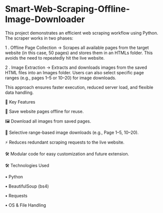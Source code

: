 # Smart-Web-Scraping-Offline-Image-Downloader
This project demonstrates an efficient web scraping workflow using Python. The scraper works in two phases:

1 . Offline Page Collection → Scrapes all available pages from the target website (in this case, 50 pages) and stores them in an HTMLs folder. This avoids the need to repeatedly hit the live website.

2 . Image Extraction → Extracts and downloads images from the saved HTML files into an Images folder. Users can also select specific page ranges (e.g., pages 1–5 or 10–20) for image downloads.

This approach ensures faster execution, reduced server load, and flexible data handling.

🎯 Key Features

📂 Save website pages offline for reuse.

🖼️ Download all images from saved pages.

🔢 Selective range-based image downloads (e.g., Page 1–5, 10–20).

⚡ Reduces redundant scraping requests to the live website.

🛠️ Modular code for easy customization and future extension.

🛠️ Technologies Used

• Python

• BeautifulSoup (bs4)

• Requests

• OS & File Handling
